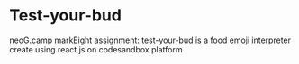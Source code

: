 # Test-your-bud
neoG.camp markEight assignment: test-your-bud is a food emoji interpreter create using react.js on codesandbox platform
